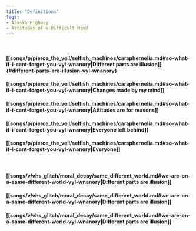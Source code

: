 ```yaml
---
title: "Definitions"
tags:
- Alaska Highway
- Attitudes of a Difficult Mind
---
```

&nbsp;
#### [[songs/p/pierce_the_veil/selfish_machines/caraphernelia.md#so-what-if-i-cant-forget-you-vyl-wnanory|Different parts are illusion]] {#different-parts-are-illusion-vyl-wnanory}
#### [[songs/p/pierce_the_veil/selfish_machines/caraphernelia.md#so-what-if-i-cant-forget-you-vyl-wnanory|Changes made by my mind]]
#### [[songs/p/pierce_the_veil/selfish_machines/caraphernelia.md#so-what-if-i-cant-forget-you-vyl-wnanory|Attitudes are for reasons]]
#### [[songs/p/pierce_the_veil/selfish_machines/caraphernelia.md#so-what-if-i-cant-forget-you-vyl-wnanory|Everyone left behind]]
#### [[songs/p/pierce_the_veil/selfish_machines/caraphernelia.md#so-what-if-i-cant-forget-you-vyl-wnanory|Everyone]]
&nbsp;
#### [[songs/v/vhs_glitch/moral_decay/same_different_world.md#we-are-on-a-same-different-world-vyl-wnanory|Different parts are illusion]]
#### [[songs/v/vhs_glitch/moral_decay/same_different_world.md#we-are-on-a-same-different-world-vyl-wnanory|Different parts are illusion]]
#### [[songs/v/vhs_glitch/moral_decay/same_different_world.md#we-are-on-a-same-different-world-vyl-wnanory|Different parts are illusion]]
